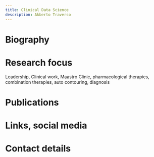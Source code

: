 ```yaml
---
title: Clinical Data Science
description: Akberto Traverso
---
```

# Biography

# Research focus
Leadership, Clinical work, Maastro Clinic, pharmacological therapies, combination therapies, auto contouring, diagnosis

# Publications

# Links, social media

# Contact details


